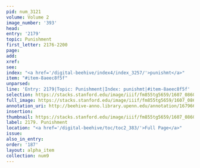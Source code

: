 ```yaml
---
pid: num_3121
volume: Volume 2
image_number: '393'
head:
entry: '2179'
topic: Punishment
first_letter: 2176-2200
page:
add:
xref:
see:
index: "<a href='/digital-beehive/index4/index_3257/'>punishmt</a>"
item: "#item-8aeec8f5f"
unparsed:
line: 'Entry: 2179|Topic: Punishment|Index: punishmt|#item-8aeec8f5f'
selection: https://stacks.stanford.edu/image/iiif/fm855tg5659/1607_0860/382,3612,2798,342/full/0/default.jpg
full_image: https://stacks.stanford.edu/image/iiif/fm855tg5659/1607_0860/full/full/0/default.jpg
annotation_uri: http://beehive-anno.library.upenn.edu/annotation/1679667170532
insertion:
thumbnail: https://stacks.stanford.edu/image/iiif/fm855tg5659/1607_0860/382,3612,600,180/250,/0/default.jpg
label: 2179. Punishment
location: "<a href='/digital-beehive/toc/toc2_383/'>Full Page</a>"
issue:
also_in_entry:
order: '187'
layout: alpha_item
collection: num9
---
```


